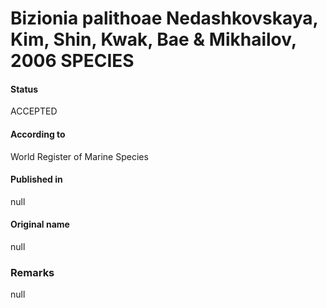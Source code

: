# Bizionia palithoae Nedashkovskaya, Kim, Shin, Kwak, Bae & Mikhailov, 2006 SPECIES

#### Status
ACCEPTED

#### According to
World Register of Marine Species

#### Published in
null

#### Original name
null

### Remarks
null